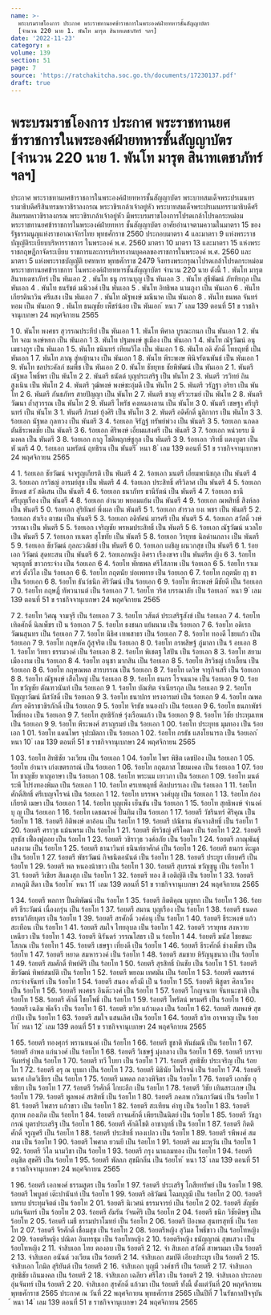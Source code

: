 ```yaml
---
name: >-
  พระบรมราชโองการ ประกาศ พระราชทานยศข้าราชการในพระองค์ฝ่ายทหารชั้นสัญญาบัตร
  [จำนวน 220 นาย 1. พันโท มารุต สินาทเตชาภัทร์ ฯลฯ]
date: '2022-11-23'
category: ข
volume: 139
section: 51
page: 7
source: 'https://ratchakitcha.soc.go.th/documents/17230137.pdf'
draft: true
---
```


# พระบรมราชโองการ ประกาศ พระราชทานยศข้าราชการในพระองค์ฝ่ายทหารชั้นสัญญาบัตร [จำนวน 220 นาย 1. พันโท มารุต สินาทเตชาภัทร์ ฯลฯ]

ประกาศ พระราชทานยศข้าราชการในพระองค์ฝ่ายทหารชั้นสัญญาบัตร พระบาทสมเด็จพระปรเมนทรรามาธิบดีศรีสินทรมหาวชิราลงกรณ พระวชิรเกล้าเจ้าอยู่หัว พระบาทสมเด็จพระปรเมนทรรามาธิบดีศรีสินทรมหาวชิราลงกรณ พระวชิรเกล้าเจ้าอยู่หัว มีพระบรมราชโองการโปรดเกล้าโปรดกระหม่อมพระราชทานยศข้าราชการในพระองค์ฝ่ายทหาร ชั้นสัญญาบัตร อาศัยอำนาจตามความในมาตรา 15 ของรัฐธรรมนูญแห่งราชอาณาจักรไทย พุทธศักราช 2560 ประกอบมาตรา 4 และมาตรา 9 แห่งพระราชบัญญัติระเบียบบริหารราชการ ในพระองค์ พ.ศ. 2560 มาตรา 10 มาตรา 13 และมาตรา 15 แห่งพระราชกฤษฎีกาจัดระเบียบ ราชการและการบริหารงานบุคคลของราชการในพระองค์ พ.ศ. 2560 และมาตรา 5 แห่งพระราชบัญญัติ ยศทหาร พุทธศักราช 2479 จึงทรงพระกรุณาโปรดเกล้าโปรดกระหม่อมพระราชทานยศข้าราชการ ในพระองค์ฝ่ายทหารชั้นสัญญาบัตร จำนวน 220 นาย ดังนี้ 1 . พันโท มารุต สินาทเตชาภัทร์ เป็น พันเอก 2 . พันโท ธนู กรานบุญ เป็น พันเอก 3 . พันโท สุธีพัฒน์ ภัททิยกุล เป็น พันเอก 4 . พันโท ธนรัชต์ มณีวงศ์ เป็น พันเอก 5 . พันโท อิทธิพล นามภูงา เป็น พันเอก 6 . พันโท เกียรตินาวิน ศรีแสง เป็น พันเอก 7 . พันโท ณัฐพงษ์ มณีนาค เป็น พันเอก 8 . พันโท ธนพล จันทร์หอม เป็น พันเอก 9 . พันโท ธนญชัย เพ็ชร์น้อย เป็น พันเอก ้ หนา 7 ่ เลม 139 ตอนที่ 51 ข ราชกิจจานุเบกษา 24 พฤศจิกายน 2565

1 0. พันโท พงศธร สุวรรณประทีป เป็น พันเอก 1 1. พันโท พิศาล บูรณะกนก เป็น พันเอก 1 2. พันโท จอม หงษ์หยก เป็น พันเอก 1 3. พันโท ปฐมพงษ์ ชูเมือง เป็น พันเอก 1 4. พันโท ณัฐวัฒน์ อนุเมธางกูร เป็น พันเอก 1 5. พันโท ชนินทร์ เทียมวิไล เป็น พันเอก 1 6. พันโท อดิ ศักดิ์ ไทยฤทธิ์ เป็น พันเอก 1 7. พันโท ภาณุ สู่หญ้านาง เป็น พันเอก 1 8. พันโท พีระพงษ พินิจรัตนพันธ์ เป็น พันเอก 1 9. พันโท ชลประคัลภ์ ชมพืช เป็น พันเอก 2 0. พันโท ชัยยุทธ ชัยพิพัฒน์ เป็น พันเอก 2 1. พันตรี ณัฐพล โพธิ์พร เป็น พันโท 2 2. พันตรี ธนัตต์ บุญประเสริฐ เป็น พันโท 2 3. พันตรี วรวิทย์ ถินสูงเนิน เป็น พันโท 2 4. พันตรี วุฒิพงษ์ พงษ์ชะอุ่มดี เป็น พันโท 2 5. พันตรี วรัฏฐา อริยา เป็น พันโท 2 6. พันตรี ภันธภัทร สายปัญญา เป็น พันโท 2 7. พันตรี ชาญ ศรีวะรมย์ เป็น พันโท 2 8. พันตรี วัฒนา ถ้ำสุวรรณ เป็น พันโท 2 9. พันตรี ไพรัช คงหนองลาน เป็น พันโท 3 0. พันตรี เชษฐา ศรีบุรินทร์ เป็น พันโท 3 1. พันตรี ภิรมย์ ยุ้งศิริ เป็น พันโท 3 2. พันตรี อดิศักดิ์ มูลิกากร เป็น พันโท 3 3. ร้อยเอก นัฐพล กุลทวง เป็น พันตรี 3 4. ร้อยเอก จิรัฎฐ์ ทรัพย์พ่วง เป็น พันตรี 3 5. ร้อยเอก นภดล ตันธีระพลชัย เป็น พันตรี 3 6. ร้อยเอก ศิริพงษ์ เอี่ยมแสงศรี เป็น พันตรี 3 7. ร้อยเอก หน่วยรบ มีมงคล เป็น พันตรี 3 8. ร้อยเอก กาภู โชติพฤกษ์ชูกุล เป็น พันตรี 3 9. ร้อยเอก วริทธิ์ แตงบุตร เป็น พั นตรี 4 0. ร้อยเอก นพรัตน์ ฤทธิรน เป็น พันตรี ้ หนา 8 ่ เลม 139 ตอนที่ 51 ข ราชกิจจานุเบกษา 24 พฤศจิกายน 2565

4 1. ร้อยเอก ชัยวัฒน์ จงจรูญเกียรติ เป็น พันตรี 4 2. ร้อยเอก มนตรี เอี่ยมพานิชกุล เป็น พันตรี 4 3. ร้อยเอก กรวิชญ์ อารมย์สุข เป็น พันตรี 4 4. ร้อยเอก ประสิทธิ์ ศรีวิลาศ เป็น พันตรี 4 5. ร้อยเอก ธีรเดช สวั สดิเสน เป็น พันตรี 4 6. ร้อยเอก ธนาภัทร ธานีรัตน์ เป็น พันตรี 4 7. ร้อยเอก ธานี ศรีบุญเรือง เป็น พันตรี 4 8. ร้อยเอก อำนวย พยอมแย้ม เป็น พันตรี 4 9. ร้อยเอก ณพสิทธิ์ สิงห์ลอ เป็น พันตรี 5 0. ร้อยเอก สุริยัณย์ พึ่งผล เป็น พันตรี 5 1. ร้อยเอก สำรวล ยงเ พชร เป็น พันตรี 5 2. ร้อยเอก สำเริง ตาชม เป็น พันตรี 5 3. ร้อยเอก อดิทัศน์ มารศรี เป็น พันตรี 5 4. ร้อยเอก สวัสดิ์ วงษ์วรรณา เป็น พันตรี 5 5. ร้อยเอก เจริญชัย พรหมประสิทธิ์ เป็น พันตรี 5 6. ร้อยเอก ณัฐวัฒน์ นวลใย เป็น พันตรี 5 7. ร้อยเอก ทเนตร สุโขทัย เป็น พันตรี 5 8. ร้อยเอก วิรยุทธ นิลด่านกลาง เป็น พันตรี 5 9. ร้อยเอก ชัยวัฒน์ กุลละวณิชย์ เป็น พันตรี 6 0. ร้อยเอก เผชิญ ผนวกสุข เป็น พันตรี 6 1. ร้อยเอก วิวัฒน์ สุดทะสน เป็น พันตรี 6 2. ร้อยเอกหญิง อิศรา เรืองขจร เป็น พันตรีห ญิง 6 3. ร้อยโท จตุรฤทธิ์ ขาวกระจ่าง เป็น ร้อยเอก 6 4. ร้อยโท พัทธพล ศรีโสภาพ เป็น ร้อยเอก 6 5. ร้อยโท ราเมศวร์ ตั้งวิไล เป็น ร้อยเอก 6 6. ร้อยโท กฤตนัย บ่อเพทาย เป็น ร้อยเอก 6 7. ร้อยโท กฤตนัย ฤา ชา เป็น ร้อยเอก 6 8. ร้อยโท ธันว์ธนิก ศิริวัฒน์ เป็น ร้อยเอก 6 9. ร้อยโท พีระพงษ์ มีชัยดี เป็น ร้อยเอก 7 0. ร้อยโท กฤษฎิ์ ทัพวนานต์ เป็น ร้อยเอก 7 1. ร้อยโท วริศ บรรณาลัย เป็น ร้อยเอก ้ หนา 9 ่ เลม 139 ตอนที่ 51 ข ราชกิจจานุเบกษา 24 พฤศจิกายน 2565

7 2. ร้อยโท วิศณุ จามจุรี เป็น ร้อยเอก 7 3. ร้อยโท วสันต์ ประเสริฐสังข์ เป็น ร้อยเอก 7 4. ร้อยโท เทิดศักดิ์ นิลเพ็ชร เป็ น ร้อยเอก 7 5. ร้อยโท ธงชนก แย้มนาม เป็น ร้อยเอก 7 6. ร้อยโท อดิเรก วัฒนสุนทร เป็น ร้อยเอก 7 7. ร้อยโท นิธิศ เทพสาธร เป็น ร้อยเอก 7 8. ร้อยโท ทองดี ไชยแก้ว เป็น ร้อยเอก 7 9. ร้อยโท กฤษภัค กู้สุจริต เป็น ร้อยเอก 8 0. ร้อยโท กรพสิษฐ์ ภู่มาลา เป็น ร้ อยเอก 8 1. ร้อยโท วิทยา ธรรมวงค์ เป็น ร้อยเอก 8 2. ร้อยโท พิเชตฐ ใสปัน เป็น ร้อยเอก 8 3. ร้อยโท สยาม เมืองงาม เป็น ร้อยเอก 8 4. ร้อยโท อนุชา มากสิน เป็น ร้อยเอก 8 5. ร้อยโท สิรวิชญ์ เก้าเอี้ยน เป็น ร้อยเอก 8 6. ร้อยโท กฤษณพล สารบรรณ เป็น ร้อยเอก 8 7. ร้อยโท เดวิษ จารุกิจเสรี เป็น ร้อยเอก 8 8. ร้อยโท ณัฐพงษ์ เสือใหญ่ เป็น ร้อยเอก 8 9. ร้อยโท ธนกร โรจนนาค เป็น ร้อยเอก 9 0. ร้อยโท ขวัญชัย ตัณฑวนันท์ เป็น ร้อยเอก 9 1. ร้อยโท บัณฑิต จำเนียรกุล เป็น ร้อยเอก 9 2. ร้อยโท ปัญญาวัฒน์ มีสวัสดิ์ เป็น ร้อยเอก 9 3. ร้อยโท ธนาปกร ทรงอารมย์ เป็น ร้อยเอก 9 4. ร้อยโท ณพลภัทร อดิราชวชิรภักดิ์ เป็น ร้อยเอก 9 5. ร้อยโท จิรธัช หนองบัว เป็น ร้อยเอก 9 6. ร้อยโท ธนภาพัชร์ โพธิ์ทอง เป็น ร้อยเอก 9 7. ร้อยโท สุทธิรักษ์ รุ่งเรือนแก้ว เป็น ร้อยเอก 9 8. ร้อยโท วิชัย ประทุมเทพ เป็น ร้อยเอก 9 9. ร้อยโท พีระพงศ์ สราญรมย์ เป็น ร้อยเอก 1 00. ร้อยโท ประยุทธ มุมทอง เป็น ร้อยเอก 1 01. ร้อยโท แดนไพร จุปะมัตถา เป็น ร้อยเอก 1 02. ร้อยโท กรธัช แสงโยนารถ เป็น ร้อยเอก ้ หนา 10 ่ เลม 139 ตอนที่ 51 ข ราชกิจจานุเบกษา 24 พฤศจิกายน 2565

1 03. ร้อยโท สิทธิชัย วงเวียน เป็น ร้อยเอก 1 04. ร้อยโท ไพร พิชิต เดชป้อง เป็น ร้อยเอก 1 05. ร้อยโท อำนาจ เก่งเขตรกรณ์ เป็น ร้อยเอก 1 06. ร้อยโท กฤตภาส ไชยมงคล เป็น ร้อยเอก 1 07. ร้อยโท ชาญชัย หาญอาษา เป็น ร้อยเอก 1 08. ร้อยโท พระนม เยาวภา เป็น ร้อยเอก 1 09. ร้อยโท มนต์ระพี โปร่งทองพิมล เป็น ร้อยเอก 1 10. ร้อยโท ศรเทพฤทธิ์ ศิลปบรรเลง เป็น ร้อยเอก 1 11. ร้อยโท ศักดิ์สิทธิ์ ศรีเบญจโรจน์ เป็น ร้อยเอก 1 12. ร้อยโท บรรพจ วงศ์บุญ เป็น ร้อยเอก 1 13. ร้อยโท ก้องเกียรติ เมษา เป็น ร้อยเอก 1 14. ร้อยโท บุญเพ็ง เย็นขัน เป็น ร้อยเอก 1 15. ร้อยโท สุทธิพงษ์ จำนงค์บุ ญ เป็น ร้อยเอก 1 16. ร้อยโท เดชณรงค์ ปั้นทิม เป็น ร้อยเอก 1 17. ร้อยตรี วัชรินทร์ ศิริคุณ เป็น ร้อยโท 1 18. ร้อยตรี กิติพงษ์ ตาอ้อน เป็น ร้อยโท 1 19. ร้อยตรี ปณิธาน หันจางสิทธิ์ เป็น ร้อยโท 1 20. ร้อยตรี ศราวุธ แม้นพรม เป็น ร้อยโท 1 21. ร้อยตรี พีรวิชญ์ ศรีโคตร เป็น ร้อยโท 1 22. ร้อยตรี สุรธัส เฟื่องฟูลอย เป็น ร้อยโท 1 23. ร้อยตรี วชิราวุธ วงศ์อภัย เป็น ร้อยโท 1 24. ร้อยตรี ภาณุพันธุ์ แสงงาม เป็น ร้อยโท 1 25. ร้อยตรี ธานาวินท์ ธนินท์ยาศักด์ เป็น ร้อยโท 1 26. ร้อยตรี ธนกร ต๊ะมูล เป็น ร้อยโท 1 27. ร้อยตรี พัชรวัฒน์ กิจธนิตอนันต์ เป็น ร้อยโท 1 28. ร้อยตรี ประยูร เทียบศรี เป็น ร้อยโท 1 29. ร้อยตรี พล หนองน้าขาว เป็น ร้อยโท 1 30. ร้อยตรี สุบรรณ์ ขวัญชุนู เป็น ร้อยโท 1 31. ร้อยตรี วิเชียร สีแตงสุก เป็น ร้อยโท 1 32. ร้อยตรี ทอง สี เอติญัติ เป็น ร้อยโท 1 33. ร้อยตรี ภาคภูมิ สีดา เป็น ร้อยโท ้ หนา 11 ่ เลม 139 ตอนที่ 51 ข ราชกิจจานุเบกษา 24 พฤศจิกายน 2565

1 34. ร้อยตรี พลการ ปั้นพิพัฒน์ เป็น ร้อยโท 1 35. ร้อยตรี กิตติคุณ บุญยก เป็น ร้อยโท 1 36. ร้อยตรี ธีระวัฒน์ เนื่องกรุ่น เป็น ร้อยโท 1 37. ร้อยตรี สมาน บุญเรือง เป็น ร้อยโท 1 38. ร้อยตรี ธนดล ธรรมวิลัยบุตร เป็น ร้อยโท 1 39. ร้อยตรี สรศักดิ์ วงศ์อนุ เป็น ร้อยโท 1 40. ร้อยตรี ธีระพงษ์ แก้วสะเทือน เป็น ร้อยโท 1 41. ร้อยตรี สมใจ ไทยอุบล เป็น ร้อยโท 1 42. ร้อยตรี วรายุทธ สงหวายเหนียว เป็น ร้อยโท 1 43. ร้อยตรี นิรันดร์ วรรณโสธร เป็ น ร้อยโท 1 44. ร้อยตรี มนัส ไชยชนะโสภณ เป็น ร้อยโท 1 45. ร้อยตรี เชษฐา เที่ยงดี เป็น ร้อยโท 1 46. ร้อยตรี ธีระศักดิ์ ช่างเพ็ชร เป็น ร้อยโท 1 47. ร้อยตรี หยาด สมหารวงค์ เป็น ร้อยโท 1 48. ร้อยตรี สมชาย หิรัญนุชนาถ เป็น ร้อยโท 1 49. ร้อยตรี สมศักดิ์ ทิพย์ศิริ เป็น ร้อยโท 1 50. ร้อยตรี สุรสิทธิ์ บินชัย เป็น ร้อยโท 1 51. ร้อยตรี ชัยวัฒน์ ทิพย์สมบัติ เป็น ร้อยโท 1 52. ร้อยตรี พยอม เทศมัน เป็น ร้อยโท 1 53. ร้อยตรี คมสรรค์ กระจ่างจันทร์ เป็น ร้อยโท 1 54. ร้อยตรี สนอง ครึ่งมี เป็ น ร้อยโท 1 55. ร้อยตรี พิสูตร ศิลาเวียง เป็น ร้อยโท 1 56. ร้อยตรี พงศธร อินต๊ะวงศ์ เป็น ร้อยโท 1 57. ร้อยตรี โกญจนาท จันทนะชาติ เป็น ร้อยโท 1 58. ร้อยตรี ศักดิ์ ไชยโพธิ์ เป็น ร้อยโท 1 59. ร้อยตรี ไพรัตน์ พรมศรี เป็น ร้อยโท 1 60. ร้อยตรี เฉลิม พัดจิ๋ว เป็น ร้อยโท 1 61. ร้อยตรี ทวิท แก้วแดง เป็น ร้อยโท 1 62. ร้อยตรี สมพงษ์ สุขกำปัง เป็น ร้อยโท 1 63. ร้อยตรี สมใจ แสนเลิศ เป็น ร้อยโท 1 64. ร้อยตรี ธวิท อาจหาญ เป็น ร้อยโท ้ หนา 12 ่ เลม 139 ตอนที่ 51 ข ราชกิจจานุเบกษา 24 พฤศจิกายน 2565

1 65. ร้อยตรี ทองศุกร์ พรานทนงค์ เป็น ร้อยโท 1 66. ร้อยตรี ชูชาติ พันธ์มณี เป็น ร้อยโท 1 67. ร้อยตรี อำพล แก่นวงศ์ เป็น ร้อยโท 1 68. ร้อยตรี วิเชษฐ์ มุ่งกลาง เป็น ร้อยโท 1 69. ร้อยตรี บรรจบ จันทร์ฟู เป็น ร้อยโท 1 70. ร้อยตรี ทวี ใบยา เป็น ร้อยโท 1 71. ร้อยตรี สุทธิชัย ประเจริญ เป็น ร้อยโท 1 72. ร้อยตรี อรุ ณ บุบผา เป็น ร้อยโท 1 73. ร้อยตรี นิธินัย ไพโรจน์ เป็น ร้อยโท 1 74. ร้อยตรี นเรศ เกิดวิเชียร เป็น ร้อยโท 1 75. ร้อยตรี นพดล กลวงพิจิตร เป็น ร้อยโท 1 76. ร้อยตรี เอกชัย อุทธิยา เป็น ร้อยโท 1 77. ร้อยตรี วีรศักดิ์ ไกยะลึก เป็น ร้อยโท 1 78. ร้อยตรี วิชัย เทินสระเกษ เป็น ร้อยโท 1 79. ร้อยตรี พูลพงค์ สรสิทธิ์ เป็น ร้อยโท 1 80. ร้อยตรี ภคภพ กวินภาวัฒน์ เป็น ร้อยโท 1 81. ร้อยตรี ไพสาร แก้วขาว เป็น ร้อยโท 1 82. ร้อยตรี สะเทียน คำทู เป็น ร้อยโท 1 83. ร้อยตรี สุภาพ กองเกิด เป็น ร้อยโท 1 84. ร้อยตรี กาจนศักดิ์ เพียรเป็นนิตย์ เป็น ร้อยโท 1 85. ร้อยตรี วัชฏากรณ์ บุตรประเสริฐ เป็น ร้อยโท 1 86. ร้อยตรี ศักดิโชติ อาชาฤทธิ์ เป็น ร้อยโท 1 87. ร้อยตรี กิตติศักดิ์ จรูญศรี เป็น ร้อยโท 1 88. ร้อยตรี ประสิทธิ์ ทองเปลว เป็น ร้อยโท 1 89. ร้อยตรี รพีพงศ์ สมงาม เป็น ร้อยโท 1 90. ร้อยตรี ไพศาล ยวนยี เป็น ร้อยโท 1 91. ร้อยตรี คม มะหุวัน เป็น ร้อยโท 1 92. ร้อยตรี วิไล นามวิชา เป็น ร้อยโท 1 93. ร้อยตรี กรุง นาแถมทอง เป็น ร้อยโท 1 94. ร้อยตรี อนุชิต สุขศิริ เป็น ร้อยโท 1 95. ร้อยตรี พัลลภ สุขมีกลิ่น เป็น ร้อยโท ้ หนา 13 ่ เลม 139 ตอนที่ 51 ข ราชกิจจานุเบกษา 24 พฤศจิกายน 2565

1 96. ร้อยตรี เอกพงศ์ ธรรมสูตร เป็น ร้อยโท 1 97. ร้อยตรี ประเสริฐ โกสียทรัพย์ เป็น ร้อยโท 1 98. ร้อยตรี ไพบูลย์ เต๊ะปานันท์ เป็น ร้อยโท 1 99. ร้อยตรี อธิวัฒน์ โฉมบุญมี เป็น ร้อยโท 2 00. ร้อยตรี บทรบ ประทุมจิตต์ เป็น ร้อยโท 2 01. ร้อยตรี นิเวศน์ ธรรมจารย์ เป็น ร้อยโท 2 02. ร้อยตรี สัญชัย แก่นจันทร์ เป็น ร้อยโท 2 03. ร้อยตรี อัมรัน วัจนศิริ เป็น ร้อยโท 2 04. ร้อยตรี ธนิก วิชัยดิษฐ เป็น ร้อยโท 2 05. ร้อยตรี เมธี ธรรมปราโมทย์ เป็น ร้อยโท 2 06. ร้อยตรี ป้องพล สุนทรสุทธิ์ เป็น ร้อยโท 2 07. ร้อยตรี จีรศักดิ์ เชื่อมสุข เป็น ร้อยโท 2 08. ร้อยตรีหญิง สุวิมล โพธิ์ขาว เป็น ร้อยโทหญิง 2 09. ร้อยตรีหญิง ปณิดา อินทรชุม เป็น ร้อยโทหญิง 2 10. ร้อยตรีหญิง ธนัญญาณ์ สุขแสวง เป็น ร้อยโทหญิง 2 11. จ่าสิบเอก ไทย ตองอบ เป็น ร้อยตรี 2 12. จ่า สิบเอก สวัสดิ์ สาพรมมา เป็น ร้อยตรี 2 13. จ่าสิบเอก อนันต์ วงเวียน เป็น ร้อยตรี 2 14. จ่าสิบเอก สมบัติ เอียงประยูร เป็น ร้อยตรี 2 15. จ่าสิบเอก โกมิล สุริยันต์ เป็น ร้อยตรี 2 16. จ่าสิบเอก บุญมี วงศ์ชารี เป็น ร้อยตรี 2 17. จ่าสิบเอก สุทธิชัย เถินมงคล เป็น ร้อยตรี 2 18. จ่าสิบเอก เฉลียว ศรีไสว เป็น ร้อยตรี 2 19. จ่าสิบเอก ประกอบ อุ่นจันทร์ เป็น ร้อยตรี 2 20. จ่าสิบเอก สุรศักดิ์ แก้วมา เป็น ร้อยตรี ทั้งนี้ ตั้งแต่วันที่ 20 พฤศจิกายน พุทธศักราช 2565 ประกาศ ณ วันที่ 22 พฤศจิกายน พุทธศักราช 2565 เป็นปีที่ 7 ในรัชกาลปัจจุบัน ้ หนา 14 ่ เลม 139 ตอนที่ 51 ข ราชกิจจานุเบกษา 24 พฤศจิกายน 2565
